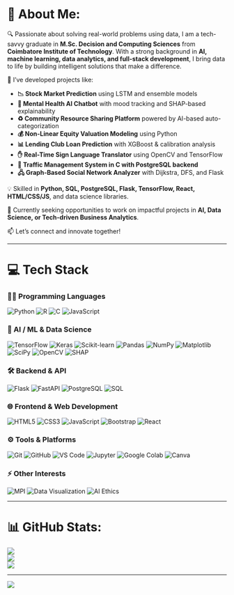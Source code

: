 # 💫 About Me:
🔍 Passionate about solving real-world problems using data, I am a tech-savvy graduate in **M.Sc. Decision and Computing Sciences** from **Coimbatore Institute of Technology**. With a strong background in **AI, machine learning, data analytics, and full-stack development**, I bring data to life by building intelligent solutions that make a difference.

🚀 I’ve developed projects like:
- **📉 Stock Market Prediction** using LSTM and ensemble models  
- **🧠 Mental Health AI Chatbot** with mood tracking and SHAP-based explainability  
- **♻️ Community Resource Sharing Platform** powered by AI-based auto-categorization  
- **💰 Non-Linear Equity Valuation Modeling** using Python  
- **📊 Lending Club Loan Prediction** with XGBoost & calibration analysis  
- **✋ Real-Time Sign Language Translator** using OpenCV and TensorFlow  
- **🚦 Traffic Management System in C with PostgreSQL backend**  
- **🖧 Graph-Based Social Network Analyzer** with Dijkstra, DFS, and Flask

💡 Skilled in **Python, SQL, PostgreSQL, Flask, TensorFlow, React, HTML/CSS/JS**, and data science libraries.

🌱 Currently seeking opportunities to work on impactful projects in **AI, Data Science, or Tech-driven Business Analytics**.

📫 Let’s connect and innovate together!

---

# 💻 Tech Stack

### 👨‍💻 Programming Languages
![Python](https://img.shields.io/badge/Python-3670A0?style=for-the-badge&logo=python&logoColor=ffdd54)
![R](https://img.shields.io/badge/R-276DC3?style=for-the-badge&logo=r&logoColor=white)
![C](https://img.shields.io/badge/C-00599C?style=for-the-badge&logo=c&logoColor=white)
![JavaScript](https://img.shields.io/badge/JavaScript-F7DF1E?style=for-the-badge&logo=javascript&logoColor=black)

### 🧠 AI / ML & Data Science
![TensorFlow](https://img.shields.io/badge/TensorFlow-FF6F00?style=for-the-badge&logo=TensorFlow&logoColor=white)
![Keras](https://img.shields.io/badge/Keras-D00000?style=for-the-badge&logo=keras&logoColor=white)
![Scikit-learn](https://img.shields.io/badge/scikit--learn-F7931E?style=for-the-badge&logo=scikit-learn&logoColor=white)
![Pandas](https://img.shields.io/badge/Pandas-150458?style=for-the-badge&logo=pandas&logoColor=white)
![NumPy](https://img.shields.io/badge/NumPy-013243?style=for-the-badge&logo=numpy&logoColor=white)
![Matplotlib](https://img.shields.io/badge/Matplotlib-ffffff?style=for-the-badge&logo=matplotlib&logoColor=black)
![SciPy](https://img.shields.io/badge/SciPy-0C55A5?style=for-the-badge&logo=scipy&logoColor=white)
![OpenCV](https://img.shields.io/badge/OpenCV-5C3EE8?style=for-the-badge&logo=opencv&logoColor=white)
![SHAP](https://img.shields.io/badge/SHAP-ExplainableAI-9c27b0?style=for-the-badge)

### 🛠️ Backend & API
![Flask](https://img.shields.io/badge/Flask-000000?style=for-the-badge&logo=flask&logoColor=white)
![FastAPI](https://img.shields.io/badge/FastAPI-009688?style=for-the-badge&logo=fastapi&logoColor=white)
![PostgreSQL](https://img.shields.io/badge/PostgreSQL-316192?style=for-the-badge&logo=postgresql&logoColor=white)
![SQL](https://img.shields.io/badge/SQL-4479A1?style=for-the-badge&logo=sqlite&logoColor=white)

### 🌐 Frontend & Web Development
![HTML5](https://img.shields.io/badge/HTML5-E34F26?style=for-the-badge&logo=html5&logoColor=white)
![CSS3](https://img.shields.io/badge/CSS3-1572B6?style=for-the-badge&logo=css3&logoColor=white)
![JavaScript](https://img.shields.io/badge/JavaScript-F7DF1E?style=for-the-badge&logo=javascript&logoColor=black)
![Bootstrap](https://img.shields.io/badge/Bootstrap-7952B3?style=for-the-badge&logo=bootstrap&logoColor=white)
![React](https://img.shields.io/badge/React-20232A?style=for-the-badge&logo=react&logoColor=61DAFB)

### ⚙️ Tools & Platforms
![Git](https://img.shields.io/badge/Git-F05032?style=for-the-badge&logo=git&logoColor=white)
![GitHub](https://img.shields.io/badge/GitHub-181717?style=for-the-badge&logo=github&logoColor=white)
![VS Code](https://img.shields.io/badge/VSCode-007ACC?style=for-the-badge&logo=visual-studio-code&logoColor=white)
![Jupyter](https://img.shields.io/badge/Jupyter-F37626?style=for-the-badge&logo=jupyter&logoColor=white)
![Google Colab](https://img.shields.io/badge/Colab-F9AB00?style=for-the-badge&logo=googlecolab&logoColor=white)
![Canva](https://img.shields.io/badge/Canva-00C4CC?style=for-the-badge&logo=canva&logoColor=white)

### ⚡ Other Interests
![MPI](https://img.shields.io/badge/MPI-Parallel_Computing-blue?style=for-the-badge)
![Data Visualization](https://img.shields.io/badge/Data%20Viz-DarkGreen?style=for-the-badge&logo=datadog&logoColor=white)
![AI Ethics](https://img.shields.io/badge/AI%20Ethics-Insightful-lightgrey?style=for-the-badge)

---

# 📊 GitHub Stats:
![](https://github-readme-stats.vercel.app/api?username=umangjzx&theme=dark&hide_border=false&include_all_commits=false&count_private=false)<br/>
![](https://nirzak-streak-stats.vercel.app/?user=umangjzx&theme=dark&hide_border=false)<br/>
![](https://github-readme-stats.vercel.app/api/top-langs/?username=umangjzx&theme=dark&hide_border=false&include_all_commits=false&count_private=false&layout=compact)

---

[![](https://visitcount.itsvg.in/api?id=umangjzx&icon=0&color=0)](https://visitcount.itsvg.in)

<!-- Proudly created with GPRM ( https://gprm.itsvg.in ) -->
